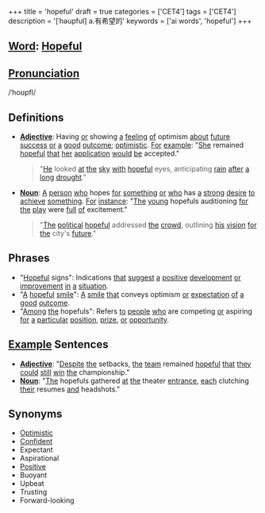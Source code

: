 +++
title = 'hopeful'
draft = true
categories = ['CET4']
tags = ['CET4']
description = '[ˈhəupful] a.有希望的'
keywords = ['ai words', 'hopeful']
+++

## [Word](/post/word/): [Hopeful](/post/hopeful/)

## [Pronunciation](/post/pronunciation/)
/ˈhoʊpfl/

## Definitions
- **[Adjective](/post/adjective/)**: Having [or](/post/or/) showing [a](/post/a/) [feeling](/post/feeling/) [of](/post/of/) optimism [about](/post/about/) [future](/post/future/) [success](/post/success/) [or](/post/or/) [a](/post/a/) [good](/post/good/) [outcome](/post/outcome/); [optimistic](/post/optimistic/). [For](/post/for/) [example](/post/example/): "[She](/post/she/) remained [hopeful](/post/hopeful/) [that](/post/that/) [her](/post/her/) [application](/post/application/) [would](/post/would/) [be](/post/be/) accepted."
  
  > "[He](/post/he/) looked [at](/post/at/) [the](/post/the/) [sky](/post/sky/) [with](/post/with/) [hopeful](/post/hopeful/) eyes, anticipating [rain](/post/rain/) [after](/post/after/) [a](/post/a/) [long](/post/long/) [drought](/post/drought/)."
  
- **[Noun](/post/noun/)**: [A](/post/a/) [person](/post/person/) [who](/post/who/) hopes [for](/post/for/) [something](/post/something/) [or](/post/or/) [who](/post/who/) has [a](/post/a/) [strong](/post/strong/) [desire](/post/desire/) [to](/post/to/) [achieve](/post/achieve/) [something](/post/something/). [For](/post/for/) [instance](/post/instance/): "[The](/post/the/) [young](/post/young/) hopefuls auditioning [for](/post/for/) [the](/post/the/) [play](/post/play/) were [full](/post/full/) [of](/post/of/) excitement."

  > "[The](/post/the/) [political](/post/political/) [hopeful](/post/hopeful/) addressed [the](/post/the/) [crowd](/post/crowd/), outlining [his](/post/his/) [vision](/post/vision/) [for](/post/for/) [the](/post/the/) city's [future](/post/future/)."

## Phrases
- "[Hopeful](/post/hopeful/) signs": Indications [that](/post/that/) [suggest](/post/suggest/) [a](/post/a/) [positive](/post/positive/) [development](/post/development/) [or](/post/or/) [improvement](/post/improvement/) [in](/post/in/) [a](/post/a/) [situation](/post/situation/).
- "[A](/post/a/) [hopeful](/post/hopeful/) [smile](/post/smile/)": [A](/post/a/) [smile](/post/smile/) [that](/post/that/) conveys optimism [or](/post/or/) [expectation](/post/expectation/) [of](/post/of/) [a](/post/a/) [good](/post/good/) [outcome](/post/outcome/).
- "[Among](/post/among/) [the](/post/the/) hopefuls": Refers [to](/post/to/) [people](/post/people/) [who](/post/who/) are competing [or](/post/or/) aspiring [for](/post/for/) [a](/post/a/) [particular](/post/particular/) [position](/post/position/), [prize](/post/prize/), [or](/post/or/) [opportunity](/post/opportunity/).

## [Example](/post/example/) Sentences
- **[Adjective](/post/adjective/)**: "[Despite](/post/despite/) [the](/post/the/) setbacks, [the](/post/the/) [team](/post/team/) remained [hopeful](/post/hopeful/) [that](/post/that/) [they](/post/they/) [could](/post/could/) [still](/post/still/) [win](/post/win/) [the](/post/the/) championship."
- **[Noun](/post/noun/)**: "[The](/post/the/) hopefuls gathered [at](/post/at/) [the](/post/the/) theater [entrance](/post/entrance/), [each](/post/each/) clutching [their](/post/their/) resumes [and](/post/and/) headshots."

## Synonyms
- [Optimistic](/post/optimistic/)
- [Confident](/post/confident/)
- Expectant
- Aspirational
- [Positive](/post/positive/)
- Buoyant
- Upbeat
- Trusting
- Forward-looking
